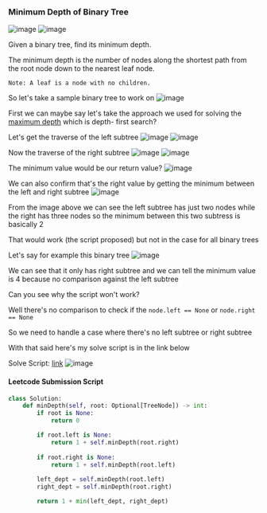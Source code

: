 <h3> Minimum Depth of Binary Tree </h3>

![image](https://github.com/h4ckyou/h4ckyou.github.io/assets/127159644/1a5102e9-5123-4421-b14b-81638cbc7314)
![image](https://github.com/h4ckyou/h4ckyou.github.io/assets/127159644/bef6813c-b592-49c8-94d0-f13f341fa107)

Given a binary tree, find its minimum depth.

The minimum depth is the number of nodes along the shortest path from the root node down to the nearest leaf node.

```
Note: A leaf is a node with no children.
```

So let's take a sample binary tree to work on
![image](https://github.com/h4ckyou/h4ckyou.github.io/assets/127159644/d219a417-8d99-4f4a-98bd-7f037533e844)

First we can maybe say let's take the approach we used for solving the [maximum depth](https://h4ckyou.github.io/posts/programming/Leetcode/Maximum%20Depth%20of%20Binary%20Tree/solve.html) which is depth- first search?

Let's get the traverse of the left subtree
![image](https://github.com/h4ckyou/h4ckyou.github.io/assets/127159644/1c77af27-2dcb-49dd-a269-f985eb08c5b6)
![image](https://github.com/h4ckyou/h4ckyou.github.io/assets/127159644/4e968688-9f93-4e8e-b004-d6d378e28265)

Now the traverse of the right subtree
![image](https://github.com/h4ckyou/h4ckyou.github.io/assets/127159644/ba0139d0-bd35-47e0-abf6-b8d51e77bc0c)
![image](https://github.com/h4ckyou/h4ckyou.github.io/assets/127159644/7dd8ccac-0b20-408f-9d93-66da906c5c02)

The minimum value would be our return value?
![image](https://github.com/h4ckyou/h4ckyou.github.io/assets/127159644/1808af97-9134-4321-801f-cfdac9ea5b37)

We can also confirm that's the right value by getting the minimum between the left and right subtree
![image](https://github.com/h4ckyou/h4ckyou.github.io/assets/127159644/92147202-3a90-4594-92f1-a7e95c878613)

From the image above we can see the left subtree has just two nodes while the right has three nodes so the minimum between this two subtress is basically 2 

That would work (the script proposed) but not in the case for all binary trees

Let's say for example this binary tree
![image](https://github.com/h4ckyou/h4ckyou.github.io/assets/127159644/ce5dc5b8-fd33-4007-bdeb-ef146b6645a8)

We can see that it only has right subtree and we can tell the minimum value is 4 because no comparison against the left subtree

Can you see why the script won't work?

Well there's no comparison to check if the `node.left == None` or `node.right == None` 

So we need to handle a case where there's no left subtree or right subtree

With that said here's my solve script is in the link below

Solve Script: [link](https://github.com/h4ckyou/h4ckyou.github.io/blob/main/posts/programming/Leetcode/Minimum%20Depth%20of%20Binary%20Tree/solve.py)
![image](https://github.com/h4ckyou/h4ckyou.github.io/assets/127159644/e0b6339c-19f6-472f-85d8-85b31c1446e5)


#### Leetcode Submission Script

```python
class Solution:
    def minDepth(self, root: Optional[TreeNode]) -> int:
        if root is None:
            return 0

        if root.left is None:
            return 1 + self.minDepth(root.right)
        
        if root.right is None:
            return 1 + self.minDepth(root.left)
        
        left_dept = self.minDepth(root.left)
        right_dept = self.minDepth(root.right)

        return 1 + min(left_dept, right_dept)
```
